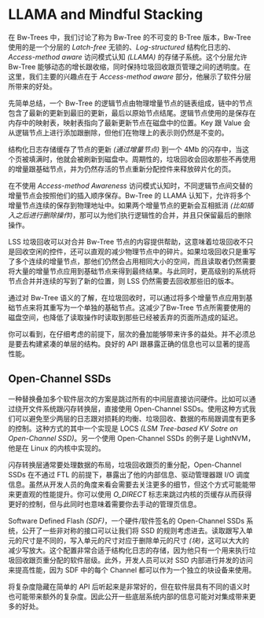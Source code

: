 # LLAMA and Mindful Stacking

在 Bw-Trees 中，我们讨论了称为 Bw-Tree 的不可变的 B-Tree 版本，Bw-Tree 使用的是一个分层的 *Latch-free* 无锁的、*Log-structured* 结构化日志的、*Access-method aware* 访问模式认知 *(LLAMA)* 的存储子系统。这个分层允许 Bw-Tree 能够动态的增长跟收缩，同时保持垃圾回收跟页管理之间的透明度。在这里，我们主要的兴趣点在于 *Access-method aware* 部分，他展示了软件分层所带来的好处。

先简单总结，一个 Bw-Tree 的逻辑节点由物理增量节点的链表组成，链中的节点包含了最新的更新到最旧的更新，最后以原始节点结尾。逻辑节点使用的是保存在内存中的映射表，映射表指向了最新更新节点在磁盘中的位置。Key 跟 Value 会从逻辑节点上进行添加跟删除，但他们在物理上的表示则仍然是不变的。

结构化日志存储缓存了节点的更新 *(通过增量节点)* 到一个 4Mb 的闪存中，当这个页被填满时，他就会被刷新到磁盘中。周期性的，垃圾回收会回收那些不再使用的增量跟基础节点，并为仍然存活的节点重新分配控件来释放碎片化的页。

在不使用 *Access-method Awareness* 访问模式认知时，不同逻辑节点间交替的增量节点会按照他们的插入顺序保存。Bw-Tree 的 LLAMA 认知下，允许将多个增量节点连续的保存到物理地址中。如果两个增量节点的更新会互相抵消 *(比如插入之后进行删除操作)*，那可以为他们执行逻辑性的合并，并且只保留最后的删除操作。

LSS 垃圾回收可以对合并 Bw-Tree 节点的内容提供帮助，这意味着垃圾回收不只是回收空闲的控件，还可以直观的减少物理节点中的碎片。如果垃圾回收只是重写了多个连续的增量节点，那他们仍然会占用相同大小的空间，而且读取者仍然需要将大量的增量节点应用到基础节点来得到最终结果。与此同时，更高级别的系统将节点合并并连续的写到了新的位置，则 LSS 仍然需要去回收那些旧的版本。

通过对 Bw-Tree 语义的了解，在垃圾回收时，可以通过将多个增量节点应用到基础节点来将其重写为一个单独的基础节点。这减少了Bw-Tree 节点所需要使用的磁盘空间，也降低了读取操作时读取到那些已经被丢弃的页面所造成的延迟。

你可以看到，在仔细考虑的前提下，层次的叠加能够带来许多的益处。并不必须总是要去构建紧凑的单层的结构。良好的 API 跟暴露正确的信息也可以显著的提高性能。

## Open-Channel SSDs

一种替换叠加多个软件层次的方案是跳过所有的中间层直接访问硬件。比如可以通过绕开文件系统跟闪存转换层，直接使用 Open-Channel SSDs。使用这种方式我们可以避免至少两层的日志跟对损耗的均衡、垃圾回收、数据的布局跟调度有更多的控制。这种方式的其中一个实现是 LOCS *(LSM Tree-based KV Sotre on Open-Channel SSD)*。另一个使用 Open-Channel SSDs 的例子是 LightNVM，他是在 Linux 的内核中实现的。

闪存转换层通常要处理数据的布局，垃圾回收跟页的重分配，Open-Channel SSDs 在不通过 FTL 的前提下，暴露出了他的内部信息、驱动管理器跟 I/O 调度信息。虽然从开发人员的角度来看会需要去关注更多的细节，但这个方式可能能带来更直观的性能提升。你可以使用 *O_DIRECT* 标志来跳过内核的页缓存从而获得更好的控制，但与此同时也意味着需要你去手动的管理页信息。

Software Defined Flash *(SDF)*，一个硬件/软件签名的 Open-Channel SSDs 系统，公开了一些非对称的接口可以让我们将 SSD 的规则考虑进去。读取跟写入单元的尺寸是不同的，写入单元的尺寸对应于删除单元的尺寸 *(块)*，这可以大大的减少写放大。这个配置非常合适于结构化日志的存储，因为他只有一个用来执行垃圾回收跟页重分配的软件层级。此外，开发人员可以对 SSD 内部进行并发的访问来提高性能，因为 SDF 中的每个 Channel 都可以作为一个独立的块设备来使用。

将复杂度隐藏在简单的 API 后听起来是非常好的，但在软件层具有不同的语义时也可能带来额外的复杂度。因此公开一些底层系统内部的信息可能对对集成带来更多的好处。
